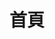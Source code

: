 ---
layout: home
title: 首頁
hero:
  name: Vue
  text: 學習筆記
  # tagline: 
  image:
    src: /apple-touch-icon.png
    alt: VitePress
  # actions:
  #   - theme: brand
  #     text: 開始學習
  #     link: /guide/chapter_1
  #   - theme: alt
  #     text: View on GitHub
  #     link: https://github.com/vuejs/vitepress
features:
  - title: vue2.x 轉 vue3.x
    details: 
    link: /docVue/vue2_to_vue3
  - title: Echarts
    details: 資料視覺化工具
    link: /docPlugin/echarts/echarts
  - title: Vxe-table
    details: 表格
    link: 
---